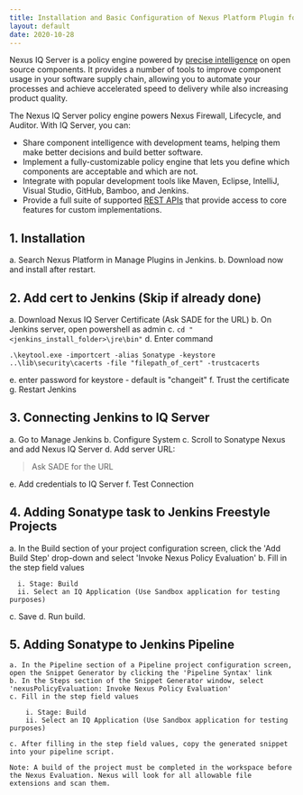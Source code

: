 ```yaml
---
title: Installation and Basic Configuration of Nexus Platform Plugin for Jenkins
layout: default
date: 2020-10-28
---
```


Nexus IQ Server is a policy engine powered by [precise intelligence](https://guides.sonatype.com/iqserver/technical-guides/sonatype-vuln-data/) on open source components. It provides a number of tools to improve component usage in your software supply chain, allowing you to automate your processes and achieve accelerated speed to delivery while also increasing product quality.

The Nexus IQ Server policy engine powers Nexus Firewall, Lifecycle, and Auditor. With IQ Server, you can:

   - Share component intelligence with development teams, helping them make better decisions and build better software.
   - Implement a fully-customizable policy engine that lets you define which components are acceptable and which are not.
   - Integrate with popular development tools like Maven, Eclipse, IntelliJ, Visual Studio, GitHub, Bamboo, and Jenkins.
   - Provide a full suite of supported [REST APIs](https://help.sonatype.com/iqserver/automating/rest-apis) that provide access to core features for custom implementations.

## 1. Installation

a. Search Nexus Platform in Manage Plugins in Jenkins.
b. Download now and install after restart.

## 2. Add cert to Jenkins (Skip if already done)

a. Download Nexus IQ Server Certificate (Ask SADE for the URL)
b. On Jenkins server, open powershell as admin
c. `cd "<jenkins_install_folder>\jre\bin"`
d. Enter command

   `.\keytool.exe -importcert -alias Sonatype -keystore ..\lib\security\cacerts -file "filepath_of_cert" -trustcacerts`
	
e. enter password for keystore - default is "changeit"
f. Trust the certificate
g. Restart Jenkins

## 3. Connecting Jenkins to IQ Server

a. Go to Manage Jenkins
b. Configure System
c. Scroll to Sonatype Nexus and add Nexus IQ Server
d. Add server URL:

   > Ask SADE for the URL

e. Add credentials to IQ Server
f. Test Connection

## 4. Adding Sonatype task to Jenkins Freestyle Projects

a. In the Build section of your project configuration screen, click the 'Add Build Step' drop-down and select 'Invoke Nexus Policy Evaluation'
b. Fill in the step field values

      i. Stage: Build
      ii. Select an IQ Application (Use Sandbox application for testing purposes)

c. Save
d. Run build.

## 5. Adding Sonatype to Jenkins Pipeline

	a. In the Pipeline section of a Pipeline project configuration screen, open the Snippet Generator by clicking the 'Pipeline Syntax' link
	b. In the Steps section of the Snippet Generator window, select 'nexusPolicyEvaluation: Invoke Nexus Policy Evaluation'
	c. Fill in the step field values

		i. Stage: Build
		ii. Select an IQ Application (Use Sandbox application for testing purposes)

	c. After filling in the step field values, copy the generated snippet into your pipeline script.

	Note: A build of the project must be completed in the workspace before the Nexus Evaluation. Nexus will look for all allowable file extensions and scan them.